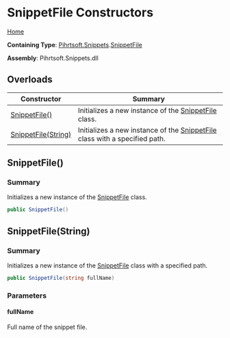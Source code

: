 # SnippetFile Constructors

[Home](../../../../README.md#_top)

**Containing Type**: [Pihrtsoft.Snippets](../../README.md#_top)\.[SnippetFile](../README.md#_top)

**Assembly**: Pihrtsoft\.Snippets\.dll

## Overloads

| Constructor | Summary |
| ----------- | ------- |
| [SnippetFile()](#Pihrtsoft_Snippets_SnippetFile__ctor) | Initializes a new instance of the [SnippetFile](../README.md#_top) class\. |
| [SnippetFile(String)](#Pihrtsoft_Snippets_SnippetFile__ctor_System_String_) | Initializes a new instance of the [SnippetFile](../README.md#_top) class with a specified path\. |

## SnippetFile\(\) <a name="Pihrtsoft_Snippets_SnippetFile__ctor"></a>

### Summary

Initializes a new instance of the [SnippetFile](../README.md#_top) class\.

```csharp
public SnippetFile()
```

## SnippetFile\(String\) <a name="Pihrtsoft_Snippets_SnippetFile__ctor_System_String_"></a>

### Summary

Initializes a new instance of the [SnippetFile](../README.md#_top) class with a specified path\.

```csharp
public SnippetFile(string fullName)
```

### Parameters

#### fullName

Full name of the snippet file\.